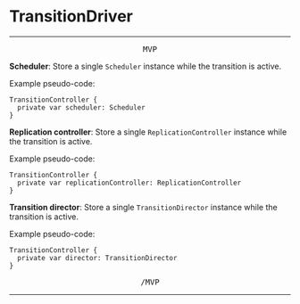 # TransitionDriver

---

<p style="text-align:center"><tt>MVP</tt></p>

**Scheduler**: Store a single `Scheduler` instance while the transition is active.

Example pseudo-code:

    TransitionController {
      private var scheduler: Scheduler
    }

**Replication controller**: Store a single `ReplicationController` instance while the transition is active.

Example pseudo-code:

    TransitionController {
      private var replicationController: ReplicationController
    }

**Transition director**: Store a single `TransitionDirector` instance while the transition is active.

Example pseudo-code:

    TransitionController {
      private var director: TransitionDirector
    }

<p style="text-align:center"><tt>/MVP</tt></p>

---
